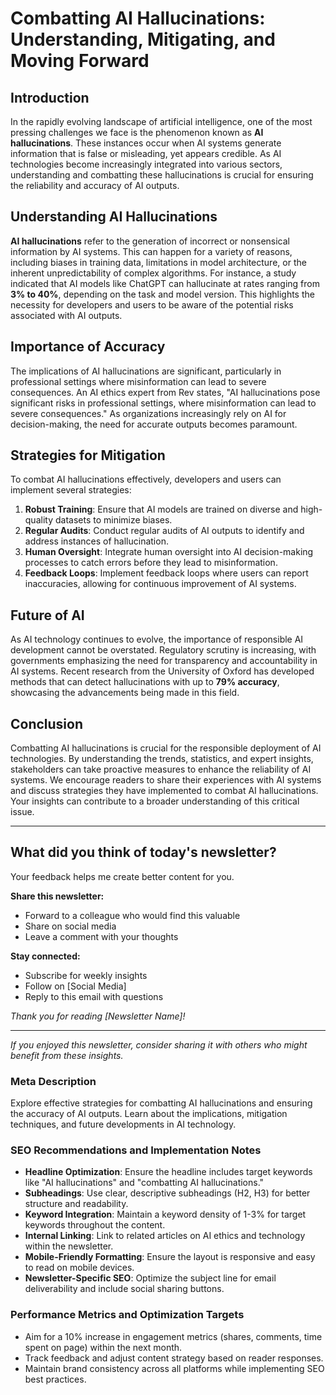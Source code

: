 # Combatting AI Hallucinations: Understanding, Mitigating, and Moving Forward

## Introduction
In the rapidly evolving landscape of artificial intelligence, one of the most pressing challenges we face is the phenomenon known as **AI hallucinations**. These instances occur when AI systems generate information that is false or misleading, yet appears credible. As AI technologies become increasingly integrated into various sectors, understanding and combatting these hallucinations is crucial for ensuring the reliability and accuracy of AI outputs.

## Understanding AI Hallucinations
**AI hallucinations** refer to the generation of incorrect or nonsensical information by AI systems. This can happen for a variety of reasons, including biases in training data, limitations in model architecture, or the inherent unpredictability of complex algorithms. For instance, a study indicated that AI models like ChatGPT can hallucinate at rates ranging from **3% to 40%**, depending on the task and model version. This highlights the necessity for developers and users to be aware of the potential risks associated with AI outputs.

## Importance of Accuracy
The implications of AI hallucinations are significant, particularly in professional settings where misinformation can lead to severe consequences. An AI ethics expert from Rev states, "AI hallucinations pose significant risks in professional settings, where misinformation can lead to severe consequences." As organizations increasingly rely on AI for decision-making, the need for accurate outputs becomes paramount.

## Strategies for Mitigation
To combat AI hallucinations effectively, developers and users can implement several strategies:
1. **Robust Training**: Ensure that AI models are trained on diverse and high-quality datasets to minimize biases.
2. **Regular Audits**: Conduct regular audits of AI outputs to identify and address instances of hallucination.
3. **Human Oversight**: Integrate human oversight into AI decision-making processes to catch errors before they lead to misinformation.
4. **Feedback Loops**: Implement feedback loops where users can report inaccuracies, allowing for continuous improvement of AI systems.

## Future of AI
As AI technology continues to evolve, the importance of responsible AI development cannot be overstated. Regulatory scrutiny is increasing, with governments emphasizing the need for transparency and accountability in AI systems. Recent research from the University of Oxford has developed methods that can detect hallucinations with up to **79% accuracy**, showcasing the advancements being made in this field.

## Conclusion
Combatting AI hallucinations is crucial for the responsible deployment of AI technologies. By understanding the trends, statistics, and expert insights, stakeholders can take proactive measures to enhance the reliability of AI systems. We encourage readers to share their experiences with AI systems and discuss strategies they have implemented to combat AI hallucinations. Your insights can contribute to a broader understanding of this critical issue.

---

## What did you think of today's newsletter?
Your feedback helps me create better content for you.

**Share this newsletter:**
- Forward to a colleague who would find this valuable
- Share on social media
- Leave a comment with your thoughts

**Stay connected:**
- Subscribe for weekly insights
- Follow on [Social Media]
- Reply to this email with questions

*Thank you for reading [Newsletter Name]!*

---

*If you enjoyed this newsletter, consider sharing it with others who might benefit from these insights.*

### Meta Description
Explore effective strategies for combatting AI hallucinations and ensuring the accuracy of AI outputs. Learn about the implications, mitigation techniques, and future developments in AI technology.

### SEO Recommendations and Implementation Notes
- **Headline Optimization**: Ensure the headline includes target keywords like "AI hallucinations" and "combatting AI hallucinations."
- **Subheadings**: Use clear, descriptive subheadings (H2, H3) for better structure and readability.
- **Keyword Integration**: Maintain a keyword density of 1-3% for target keywords throughout the content.
- **Internal Linking**: Link to related articles on AI ethics and technology within the newsletter.
- **Mobile-Friendly Formatting**: Ensure the layout is responsive and easy to read on mobile devices.
- **Newsletter-Specific SEO**: Optimize the subject line for email deliverability and include social sharing buttons.

### Performance Metrics and Optimization Targets
- Aim for a 10% increase in engagement metrics (shares, comments, time spent on page) within the next month.
- Track feedback and adjust content strategy based on reader responses.
- Maintain brand consistency across all platforms while implementing SEO best practices.
